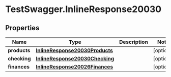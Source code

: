 # TestSwagger.InlineResponse20030

## Properties

Name | Type | Description | Notes
------------ | ------------- | ------------- | -------------
**products** | [**InlineResponse20030Products**](InlineResponse20030Products.md) |  | [optional] 
**checking** | [**InlineResponse20030Checking**](InlineResponse20030Checking.md) |  | [optional] 
**finances** | [**InlineResponse20026Finances**](InlineResponse20026Finances.md) |  | [optional] 


